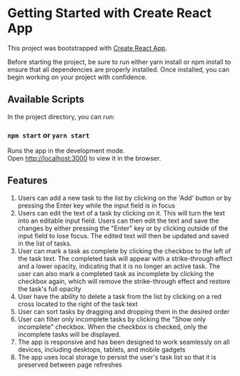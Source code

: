 # Getting Started with Create React App

This project was bootstrapped with [Create React App](https://github.com/facebook/create-react-app).

Before starting the project, be sure to run either yarn install or npm install to ensure that all dependencies are properly installed. Once installed, you can begin working on your project with confidence.

## Available Scripts

In the project directory, you can run:

### `npm start` or `yarn start`

Runs the app in the development mode.\
Open [http://localhost:3000](http://localhost:3000) to view it in the browser.


## Features
1. Users can add a new task to the list by clicking on the 'Add' button or by pressing the Enter key while the input field is in focus
2. Users can edit the text of a task by clicking on it. This will turn the text into an editable input field. Users can then edit the text and save the changes by either pressing the "Enter" key or by clicking outside of the input field to lose focus. The edited text will then be updated and saved in the list of tasks.
3. User can mark a task as complete by clicking the checkbox to the left of the task text. The completed task will appear with a strike-through effect and a lower opacity, indicating that it is no longer an active task. The user can also mark a completed task as incomplete by clicking the checkbox again, which will remove the strike-through effect and restore the task's full opacity
4. User have the ability to delete a task from the list by clicking on a red cross located to the right of the task text
5. User can sort tasks by dragging and dropping them in the desired order
6. User can filter only incomplete tasks by clicking the "Show only incomplete" checkbox. When the checkbox is checked, only the incomplete tasks will be displayed.
7. The app is responsive and has been designed to work seamlessly on all devices, including desktops, tablets, and mobile gadgets
8. The app uses local storage to persist the user's task list so that it is preserved between page refreshes

